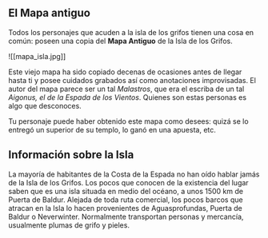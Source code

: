 ## El Mapa antiguo
Todos los personajes que acuden a la isla de los grifos tienen una cosa en común: poseen una copia del __Mapa Antiguo__ de la Isla de los Grifos.  

![[mapa_isla.jpg]]

Este viejo mapa ha sido copiado decenas de ocasiones antes de llegar hasta ti y posee cuidados grabados así como anotaciones improvisadas. El autor del mapa parece ser un tal _Malastros_, que era el escriba de un tal _Aigonus, el de la Espada de los Vientos_. Quienes son estas personas es algo que desconoces.

Tu personaje puede haber obtenido este mapa como desees: quizá se lo entregó un superior de su templo, lo ganó en una apuesta, etc.

## Información sobre la Isla
La mayoría de habitantes de la Costa de la Espada no han oído hablar jamás de la Isla de los Grifos. Los pocos que conocen de la existencia del lugar saben que es una isla situada en medio del océano, a unos 1500 km de Puerta de Baldur. Alejada de toda ruta comercial, los pocos barcos que atracan en la Isla lo hacen provenientes de Aguasprofundas, Puerta de Baldur o Neverwinter. Normalmente transportan personas y mercancía, usualmente plumas de grifo y pieles. 